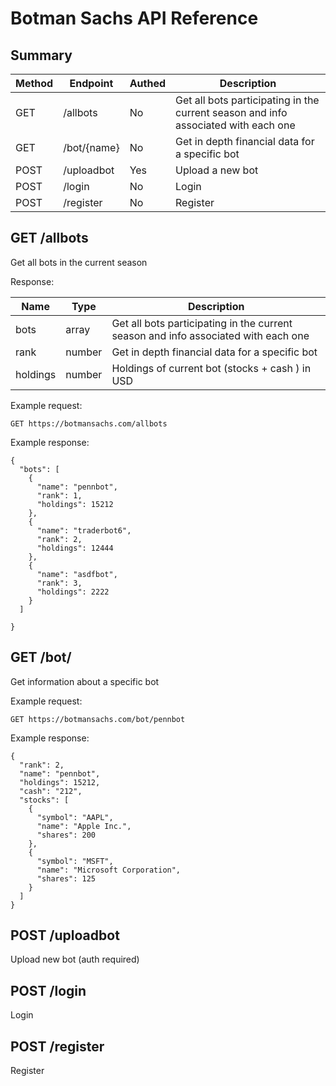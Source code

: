 # Botman Sachs API Reference

## Summary

| Method | Endpoint     | Authed    | Description                                                                        |
|--------|--------------|-----------|------------------------------------------------------------------------------------|
| GET    | /allbots     | No        | Get all bots participating in the current season and info associated with each one |
| GET    | /bot/{name}  | No        | Get in depth financial data for a specific bot                                     |
| POST   | /uploadbot   | Yes       | Upload a new bot                                                                   |
| POST   | /login       | No        | Login                                                                              |
| POST   | /register    | No        | Register                                                                           |

## GET /allbots
Get all bots in the current season

Response:

| Name        | Type    | Description                                                                        |
|-------------|---------|------------------------------------------------------------------------------------|
| bots        | array   | Get all bots participating in the current season and info associated with each one |
| rank        | number  | Get in depth financial data for a specific bot                                     |
| holdings    | number  | Holdings of current bot (stocks + cash ) in USD                                    |

Example request:
```
GET https://botmansachs.com/allbots
```

Example response:
```
{
  "bots": [
    {
      "name": "pennbot",
      "rank": 1,
      "holdings": 15212
    },
    {
      "name": "traderbot6",
      "rank": 2,
      "holdings": 12444
    },
    {
      "name": "asdfbot",
      "rank": 3,
      "holdings": 2222
    }
  ]

}
```

## GET /bot/<name>
Get information about a specific bot

Example request:
```
GET https://botmansachs.com/bot/pennbot
```

Example response:
```
{
  "rank": 2,
  "name": "pennbot",
  "holdings": 15212,
  "cash": "212",
  "stocks": [
    {
      "symbol": "AAPL",
      "name": "Apple Inc.",
      "shares": 200
    },
    {
      "symbol": "MSFT",
      "name": "Microsoft Corporation",
      "shares": 125
    }
  ]
}
```

## POST /uploadbot
Upload new bot (auth required)

## POST /login
Login

## POST /register
Register
